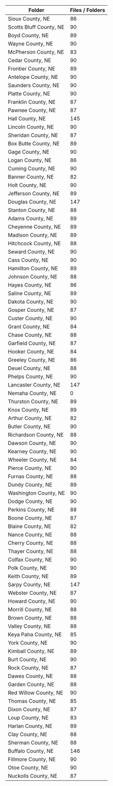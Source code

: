 | Folder                  |   Files / Folders |
|-------------------------|-------------------|
| Sioux County, NE        |                86 |
| Scotts Bluff County, NE |                90 |
| Boyd County, NE         |                89 |
| Wayne County, NE        |                90 |
| McPherson County, NE    |                83 |
| Cedar County, NE        |                90 |
| Frontier County, NE     |                89 |
| Antelope County, NE     |                90 |
| Saunders County, NE     |                90 |
| Platte County, NE       |                90 |
| Franklin County, NE     |                87 |
| Pawnee County, NE       |                87 |
| Hall County, NE         |               145 |
| Lincoln County, NE      |                90 |
| Sheridan County, NE     |                87 |
| Box Butte County, NE    |                89 |
| Gage County, NE         |                90 |
| Logan County, NE        |                86 |
| Cuming County, NE       |                90 |
| Banner County, NE       |                82 |
| Holt County, NE         |                90 |
| Jefferson County, NE    |                89 |
| Douglas County, NE      |               147 |
| Stanton County, NE      |                88 |
| Adams County, NE        |                89 |
| Cheyenne County, NE     |                89 |
| Madison County, NE      |                89 |
| Hitchcock County, NE    |                88 |
| Seward County, NE       |                90 |
| Cass County, NE         |                90 |
| Hamilton County, NE     |                89 |
| Johnson County, NE      |                88 |
| Hayes County, NE        |                86 |
| Saline County, NE       |                89 |
| Dakota County, NE       |                90 |
| Gosper County, NE       |                87 |
| Custer County, NE       |                90 |
| Grant County, NE        |                84 |
| Chase County, NE        |                88 |
| Garfield County, NE     |                87 |
| Hooker County, NE       |                84 |
| Greeley County, NE      |                86 |
| Deuel County, NE        |                88 |
| Phelps County, NE       |                90 |
| Lancaster County, NE    |               147 |
| Nemaha County, NE       |                 0 |
| Thurston County, NE     |                89 |
| Knox County, NE         |                89 |
| Arthur County, NE       |                82 |
| Butler County, NE       |                90 |
| Richardson County, NE   |                88 |
| Dawson County, NE       |                90 |
| Kearney County, NE      |                90 |
| Wheeler County, NE      |                84 |
| Pierce County, NE       |                90 |
| Furnas County, NE       |                88 |
| Dundy County, NE        |                89 |
| Washington County, NE   |                90 |
| Dodge County, NE        |                90 |
| Perkins County, NE      |                88 |
| Boone County, NE        |                87 |
| Blaine County, NE       |                82 |
| Nance County, NE        |                88 |
| Cherry County, NE       |                88 |
| Thayer County, NE       |                88 |
| Colfax County, NE       |                90 |
| Polk County, NE         |                90 |
| Keith County, NE        |                89 |
| Sarpy County, NE        |               147 |
| Webster County, NE      |                87 |
| Howard County, NE       |                90 |
| Morrill County, NE      |                88 |
| Brown County, NE        |                88 |
| Valley County, NE       |                88 |
| Keya Paha County, NE    |                85 |
| York County, NE         |                90 |
| Kimball County, NE      |                89 |
| Burt County, NE         |                90 |
| Rock County, NE         |                87 |
| Dawes County, NE        |                88 |
| Garden County, NE       |                88 |
| Red Willow County, NE   |                90 |
| Thomas County, NE       |                85 |
| Dixon County, NE        |                87 |
| Loup County, NE         |                83 |
| Harlan County, NE       |                89 |
| Clay County, NE         |                88 |
| Sherman County, NE      |                88 |
| Buffalo County, NE      |               146 |
| Fillmore County, NE     |                90 |
| Otoe County, NE         |                90 |
| Nuckolls County, NE     |                87 |